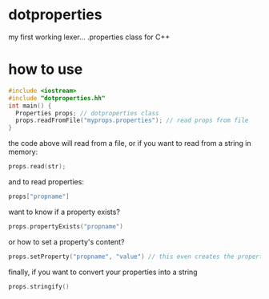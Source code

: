 # dotproperties
my first working lexer... .properties class for C++ 
# how to use
```cc
#include <iostream>
#include "dotproperties.hh"
int main() {
  Properties props; // dotproperties class
  props.readFromFile("myprops.properties"); // read props from file
}
``` 
the code above will read from a file, or if you want to read from a string in memory: 
```c
props.read(str);
``` 
and to read properties: 
```cc
props["propname"]
```
want to know if a property exists? 
```cc
props.propertyExists("propname")
```
or how to set a property's content? 
```cc
props.setProperty("propname", "value") // this even creates the property if it doesnt exist
```
finally, if you want to convert your properties into a string
```cc
props.stringify()
```
